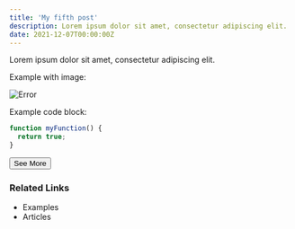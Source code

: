 ```yaml
---
title: 'My fifth post'
description: Lorem ipsum dolor sit amet, consectetur adipiscing elit.
date: 2021-12-07T00:00:00Z
---
```


Lorem ipsum dolor sit amet, consectetur adipiscing elit.

Example with image:

![Error](/assets/images/posts/error.png)

Example code block:

```js
function myFunction() {
  return true;
}
```

<input type="button" value="See More" class="button"/>

<h3 class="heading">Related Links</h3>

<ul>
  <li>Examples</li>
  <li>Articles</li>
</ul>
